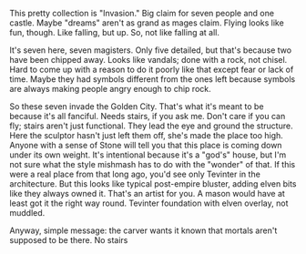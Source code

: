 This pretty collection is "Invasion." Big claim for seven people and one castle. Maybe "dreams" aren't as grand as mages claim. Flying looks like fun, though. Like falling, but up. So, not like falling at all.

It's seven here, seven magisters. Only five detailed, but that's because two have been chipped away. Looks like vandals; done with a rock, not chisel. Hard to come up with a reason to do it poorly like that except fear or lack of time. Maybe they had symbols different from the ones left because symbols are always making people angry enough to chip rock.

So these seven invade the Golden City. That's what it's meant to be because it's all fanciful. Needs stairs, if you ask me. Don't care if you can fly; stairs aren't just functional. They lead the eye and ground the structure. Here the sculptor hasn't just left them off, she's made the place too high. Anyone with a sense of Stone will tell you that this place is coming down under its own weight. It's intentional because it's a "god's" house, but I'm not sure what the style mishmash has to do with the "wonder" of that. If this were a real place from that long ago, you'd see only Tevinter in the architecture. But this looks like typical post-empire bluster, adding elven bits like they always owned it. That's an artist for you. A mason would have at least got it the right way round. Tevinter foundation with elven overlay, not muddled.

Anyway, simple message: the carver wants it known that mortals aren't supposed to be there. No stairs
